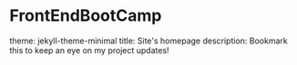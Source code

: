 # FrontEndBootCamp

theme: jekyll-theme-minimal
title: Site's homepage
description: Bookmark this to keep an eye on my project updates!
